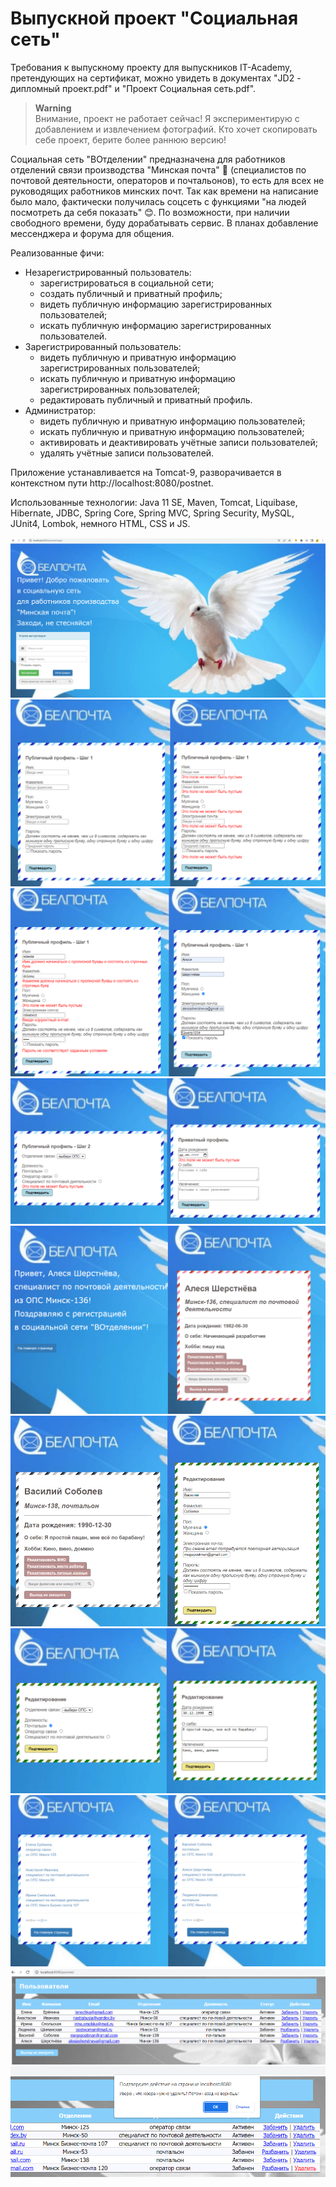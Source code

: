 # Выпускной проект "Социальная сеть"
Требования к выпускному проекту для выпускников IT-Academy, претендующих на сертификат, можно увидеть в документах 
"JD2 - дипломный проект.pdf" и "Проект Социальная сеть.pdf".

> **Warning**  
> Внимание, проект не работает сейчас! Я экспериментирую с добавлением и извлечением фотографий. Кто хочет скопировать
> себе проект, берите более раннюю версию!

Социальная сеть "ВОтделении" предназначена для работников отделений связи производства "Минская почта" :postbox: 
(специалистов по почтовой деятельности, операторов и почтальонов), то есть для всех не руководящих работников минских почт.
Так как времени на написание было мало, фактически получилась соцсеть с функциями "на людей посмотреть 
да себя показать" :blush:. По возможности, при наличии свободного времени, буду дорабатывать сервис. В планах добавление 
мессенджера и форума для общения.

Реализованные фичи:
- Незарегистрированный пользователь:
  - зарегистрироваться в социальной сети;
  - создать публичный и приватный профиль;
  - видеть публичную информацию зарегистрированных пользователей;
  - искать публичную информацию зарегистрированных пользователей.
- Зарегистрированный пользователь:
  - видеть публичную и приватную информацию зарегистрированных пользователей;
  - искать публичную и приватную информацию зарегистрированных пользователей;
  - редактировать публичный и приватный профиль.
- Администратор:
  - видеть публичную и приватную информацию пользователей;
  - искать публичную и приватную информацию пользователей;
  - активировать и деактивировать учётные записи пользователей;
  - удалять учётные записи пользователей.

Приложение устанавливается на Tomcat-9, разворачивается в контекстном пути http://localhost:8080/postnet.

Использованные технологии: Java 11 SE, Maven, Tomcat, Liquibase, Hibernate, JDBC, Spring Core, Spring MVC, 
Spring Security, MySQL, JUnit4, Lombok, немного HTML, CSS и JS.

![img.png](img.png)
![img_1.png](img_1.png)
![img_2.png](img_2.png)
![img_3.png](img_3.png)
![img_4.png](img_4.png)
![img_5.png](img_5.png)
![img_6.png](img_6.png)
![img_7.png](img_7.png)
![img_8.png](img_8.png)
![img_9.png](img_9.png)